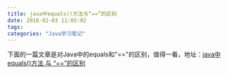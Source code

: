 ```yaml
---
title: java中equals()方法与“==”的区别
date: 2018-02-03 11:05:02
tags:
categories: "Java学习笔记"
---
```


下面的一篇文章是对Java中的equals和"=="的区别，值得一看，地址：[java中 equals()方法 与 “==”的区别](http://blog.csdn.net/echosilly/article/details/51763543)
